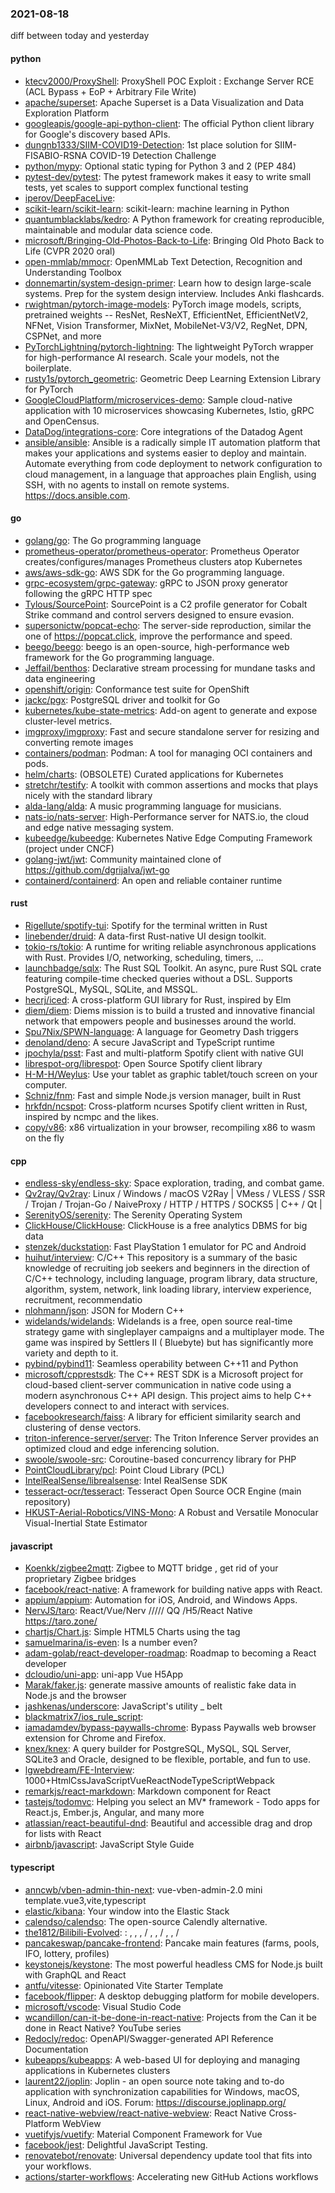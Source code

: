 ### 2021-08-18
diff between today and yesterday

#### python
* [ktecv2000/ProxyShell](https://github.com/ktecv2000/ProxyShell): ProxyShell POC Exploit : Exchange Server RCE (ACL Bypass + EoP + Arbitrary File Write)
* [apache/superset](https://github.com/apache/superset): Apache Superset is a Data Visualization and Data Exploration Platform
* [googleapis/google-api-python-client](https://github.com/googleapis/google-api-python-client):  The official Python client library for Google's discovery based APIs.
* [dungnb1333/SIIM-COVID19-Detection](https://github.com/dungnb1333/SIIM-COVID19-Detection): 1st place solution for SIIM-FISABIO-RSNA COVID-19 Detection Challenge
* [python/mypy](https://github.com/python/mypy): Optional static typing for Python 3 and 2 (PEP 484)
* [pytest-dev/pytest](https://github.com/pytest-dev/pytest): The pytest framework makes it easy to write small tests, yet scales to support complex functional testing
* [iperov/DeepFaceLive](https://github.com/iperov/DeepFaceLive): 
* [scikit-learn/scikit-learn](https://github.com/scikit-learn/scikit-learn): scikit-learn: machine learning in Python
* [quantumblacklabs/kedro](https://github.com/quantumblacklabs/kedro): A Python framework for creating reproducible, maintainable and modular data science code.
* [microsoft/Bringing-Old-Photos-Back-to-Life](https://github.com/microsoft/Bringing-Old-Photos-Back-to-Life): Bringing Old Photo Back to Life (CVPR 2020 oral)
* [open-mmlab/mmocr](https://github.com/open-mmlab/mmocr): OpenMMLab Text Detection, Recognition and Understanding Toolbox
* [donnemartin/system-design-primer](https://github.com/donnemartin/system-design-primer): Learn how to design large-scale systems. Prep for the system design interview. Includes Anki flashcards.
* [rwightman/pytorch-image-models](https://github.com/rwightman/pytorch-image-models): PyTorch image models, scripts, pretrained weights -- ResNet, ResNeXT, EfficientNet, EfficientNetV2, NFNet, Vision Transformer, MixNet, MobileNet-V3/V2, RegNet, DPN, CSPNet, and more
* [PyTorchLightning/pytorch-lightning](https://github.com/PyTorchLightning/pytorch-lightning): The lightweight PyTorch wrapper for high-performance AI research. Scale your models, not the boilerplate.
* [rusty1s/pytorch_geometric](https://github.com/rusty1s/pytorch_geometric): Geometric Deep Learning Extension Library for PyTorch
* [GoogleCloudPlatform/microservices-demo](https://github.com/GoogleCloudPlatform/microservices-demo): Sample cloud-native application with 10 microservices showcasing Kubernetes, Istio, gRPC and OpenCensus.
* [DataDog/integrations-core](https://github.com/DataDog/integrations-core): Core integrations of the Datadog Agent
* [ansible/ansible](https://github.com/ansible/ansible): Ansible is a radically simple IT automation platform that makes your applications and systems easier to deploy and maintain. Automate everything from code deployment to network configuration to cloud management, in a language that approaches plain English, using SSH, with no agents to install on remote systems. https://docs.ansible.com.

#### go
* [golang/go](https://github.com/golang/go): The Go programming language
* [prometheus-operator/prometheus-operator](https://github.com/prometheus-operator/prometheus-operator): Prometheus Operator creates/configures/manages Prometheus clusters atop Kubernetes
* [aws/aws-sdk-go](https://github.com/aws/aws-sdk-go): AWS SDK for the Go programming language.
* [grpc-ecosystem/grpc-gateway](https://github.com/grpc-ecosystem/grpc-gateway): gRPC to JSON proxy generator following the gRPC HTTP spec
* [Tylous/SourcePoint](https://github.com/Tylous/SourcePoint): SourcePoint is a C2 profile generator for Cobalt Strike command and control servers designed to ensure evasion.
* [supersonictw/popcat-echo](https://github.com/supersonictw/popcat-echo): The server-side reproduction, similar the one of https://popcat.click, improve the performance and speed.
* [beego/beego](https://github.com/beego/beego): beego is an open-source, high-performance web framework for the Go programming language.
* [Jeffail/benthos](https://github.com/Jeffail/benthos): Declarative stream processing for mundane tasks and data engineering
* [openshift/origin](https://github.com/openshift/origin): Conformance test suite for OpenShift
* [jackc/pgx](https://github.com/jackc/pgx): PostgreSQL driver and toolkit for Go
* [kubernetes/kube-state-metrics](https://github.com/kubernetes/kube-state-metrics): Add-on agent to generate and expose cluster-level metrics.
* [imgproxy/imgproxy](https://github.com/imgproxy/imgproxy): Fast and secure standalone server for resizing and converting remote images
* [containers/podman](https://github.com/containers/podman): Podman: A tool for managing OCI containers and pods.
* [helm/charts](https://github.com/helm/charts): (OBSOLETE) Curated applications for Kubernetes
* [stretchr/testify](https://github.com/stretchr/testify): A toolkit with common assertions and mocks that plays nicely with the standard library
* [alda-lang/alda](https://github.com/alda-lang/alda): A music programming language for musicians. 
* [nats-io/nats-server](https://github.com/nats-io/nats-server): High-Performance server for NATS.io, the cloud and edge native messaging system.
* [kubeedge/kubeedge](https://github.com/kubeedge/kubeedge): Kubernetes Native Edge Computing Framework (project under CNCF)
* [golang-jwt/jwt](https://github.com/golang-jwt/jwt): Community maintained clone of https://github.com/dgrijalva/jwt-go
* [containerd/containerd](https://github.com/containerd/containerd): An open and reliable container runtime

#### rust
* [Rigellute/spotify-tui](https://github.com/Rigellute/spotify-tui): Spotify for the terminal written in Rust 
* [linebender/druid](https://github.com/linebender/druid): A data-first Rust-native UI design toolkit.
* [tokio-rs/tokio](https://github.com/tokio-rs/tokio): A runtime for writing reliable asynchronous applications with Rust. Provides I/O, networking, scheduling, timers, ...
* [launchbadge/sqlx](https://github.com/launchbadge/sqlx):  The Rust SQL Toolkit. An async, pure Rust SQL crate featuring compile-time checked queries without a DSL. Supports PostgreSQL, MySQL, SQLite, and MSSQL.
* [hecrj/iced](https://github.com/hecrj/iced): A cross-platform GUI library for Rust, inspired by Elm
* [diem/diem](https://github.com/diem/diem): Diems mission is to build a trusted and innovative financial network that empowers people and businesses around the world.
* [Spu7Nix/SPWN-language](https://github.com/Spu7Nix/SPWN-language): A language for Geometry Dash triggers
* [denoland/deno](https://github.com/denoland/deno): A secure JavaScript and TypeScript runtime
* [jpochyla/psst](https://github.com/jpochyla/psst): Fast and multi-platform Spotify client with native GUI
* [librespot-org/librespot](https://github.com/librespot-org/librespot): Open Source Spotify client library
* [H-M-H/Weylus](https://github.com/H-M-H/Weylus): Use your tablet as graphic tablet/touch screen on your computer.
* [Schniz/fnm](https://github.com/Schniz/fnm):  Fast and simple Node.js version manager, built in Rust
* [hrkfdn/ncspot](https://github.com/hrkfdn/ncspot): Cross-platform ncurses Spotify client written in Rust, inspired by ncmpc and the likes.
* [copy/v86](https://github.com/copy/v86): x86 virtualization in your browser, recompiling x86 to wasm on the fly

#### cpp
* [endless-sky/endless-sky](https://github.com/endless-sky/endless-sky): Space exploration, trading, and combat game.
* [Qv2ray/Qv2ray](https://github.com/Qv2ray/Qv2ray):  Linux / Windows / macOS  V2Ray  |  VMess / VLESS / SSR / Trojan / Trojan-Go / NaiveProxy / HTTP / HTTPS / SOCKS5 |  C++ / Qt  |  
* [SerenityOS/serenity](https://github.com/SerenityOS/serenity): The Serenity Operating System 
* [ClickHouse/ClickHouse](https://github.com/ClickHouse/ClickHouse): ClickHouse is a free analytics DBMS for big data
* [stenzek/duckstation](https://github.com/stenzek/duckstation): Fast PlayStation 1 emulator for PC and Android
* [huihut/interview](https://github.com/huihut/interview):  C/C++ This repository is a summary of the basic knowledge of recruiting job seekers and beginners in the direction of C/C++ technology, including language, program library, data structure, algorithm, system, network, link loading library, interview experience, recruitment, recommendatio
* [nlohmann/json](https://github.com/nlohmann/json): JSON for Modern C++
* [widelands/widelands](https://github.com/widelands/widelands): Widelands is a free, open source real-time strategy game with singleplayer campaigns and a multiplayer mode. The game was inspired by Settlers II ( Bluebyte) but has significantly more variety and depth to it.
* [pybind/pybind11](https://github.com/pybind/pybind11): Seamless operability between C++11 and Python
* [microsoft/cpprestsdk](https://github.com/microsoft/cpprestsdk): The C++ REST SDK is a Microsoft project for cloud-based client-server communication in native code using a modern asynchronous C++ API design. This project aims to help C++ developers connect to and interact with services.
* [facebookresearch/faiss](https://github.com/facebookresearch/faiss): A library for efficient similarity search and clustering of dense vectors.
* [triton-inference-server/server](https://github.com/triton-inference-server/server): The Triton Inference Server provides an optimized cloud and edge inferencing solution.
* [swoole/swoole-src](https://github.com/swoole/swoole-src):  Coroutine-based concurrency library for PHP
* [PointCloudLibrary/pcl](https://github.com/PointCloudLibrary/pcl): Point Cloud Library (PCL)
* [IntelRealSense/librealsense](https://github.com/IntelRealSense/librealsense): Intel RealSense SDK
* [tesseract-ocr/tesseract](https://github.com/tesseract-ocr/tesseract): Tesseract Open Source OCR Engine (main repository)
* [HKUST-Aerial-Robotics/VINS-Mono](https://github.com/HKUST-Aerial-Robotics/VINS-Mono): A Robust and Versatile Monocular Visual-Inertial State Estimator

#### javascript
* [Koenkk/zigbee2mqtt](https://github.com/Koenkk/zigbee2mqtt): Zigbee  to MQTT bridge , get rid of your proprietary Zigbee bridges 
* [facebook/react-native](https://github.com/facebook/react-native): A framework for building native apps with React.
* [appium/appium](https://github.com/appium/appium):  Automation for iOS, Android, and Windows Apps.
* [NervJS/taro](https://github.com/NervJS/taro):  React/Vue/Nerv ///// QQ /H5/React Native  https://taro.zone/
* [chartjs/Chart.js](https://github.com/chartjs/Chart.js): Simple HTML5 Charts using the <canvas> tag
* [samuelmarina/is-even](https://github.com/samuelmarina/is-even): Is a number even?
* [adam-golab/react-developer-roadmap](https://github.com/adam-golab/react-developer-roadmap): Roadmap to becoming a React developer
* [dcloudio/uni-app](https://github.com/dcloudio/uni-app): uni-app  Vue H5App
* [Marak/faker.js](https://github.com/Marak/faker.js): generate massive amounts of realistic fake data in Node.js and the browser
* [jashkenas/underscore](https://github.com/jashkenas/underscore): JavaScript's utility _ belt
* [blackmatrix7/ios_rule_script](https://github.com/blackmatrix7/ios_rule_script): 
* [iamadamdev/bypass-paywalls-chrome](https://github.com/iamadamdev/bypass-paywalls-chrome): Bypass Paywalls web browser extension for Chrome and Firefox.
* [knex/knex](https://github.com/knex/knex): A query builder for PostgreSQL, MySQL, SQL Server, SQLite3 and Oracle, designed to be flexible, portable, and fun to use.
* [lgwebdream/FE-Interview](https://github.com/lgwebdream/FE-Interview):  1000+HtmlCssJavaScriptVueReactNodeTypeScriptWebpack
* [remarkjs/react-markdown](https://github.com/remarkjs/react-markdown): Markdown component for React
* [tastejs/todomvc](https://github.com/tastejs/todomvc): Helping you select an MV* framework - Todo apps for React.js, Ember.js, Angular, and many more
* [atlassian/react-beautiful-dnd](https://github.com/atlassian/react-beautiful-dnd): Beautiful and accessible drag and drop for lists with React
* [airbnb/javascript](https://github.com/airbnb/javascript): JavaScript Style Guide

#### typescript
* [anncwb/vben-admin-thin-next](https://github.com/anncwb/vben-admin-thin-next): vue-vben-admin-2.0 mini template.vue3,vite,typescript
* [elastic/kibana](https://github.com/elastic/kibana): Your window into the Elastic Stack
* [calendso/calendso](https://github.com/calendso/calendso): The open-source Calendly alternative.
* [the1812/Bilibili-Evolved](https://github.com/the1812/Bilibili-Evolved): : , , ,  / , ,  / , ,  / 
* [pancakeswap/pancake-frontend](https://github.com/pancakeswap/pancake-frontend):  Pancake main features (farms, pools, IFO, lottery, profiles)
* [keystonejs/keystone](https://github.com/keystonejs/keystone): The most powerful headless CMS for Node.js  built with GraphQL and React
* [antfu/vitesse](https://github.com/antfu/vitesse):  Opinionated Vite Starter Template
* [facebook/flipper](https://github.com/facebook/flipper): A desktop debugging platform for mobile developers.
* [microsoft/vscode](https://github.com/microsoft/vscode): Visual Studio Code
* [wcandillon/can-it-be-done-in-react-native](https://github.com/wcandillon/can-it-be-done-in-react-native):   Projects from the Can it be done in React Native? YouTube series
* [Redocly/redoc](https://github.com/Redocly/redoc):  OpenAPI/Swagger-generated API Reference Documentation
* [kubeapps/kubeapps](https://github.com/kubeapps/kubeapps): A web-based UI for deploying and managing applications in Kubernetes clusters
* [laurent22/joplin](https://github.com/laurent22/joplin): Joplin - an open source note taking and to-do application with synchronization capabilities for Windows, macOS, Linux, Android and iOS. Forum: https://discourse.joplinapp.org/
* [react-native-webview/react-native-webview](https://github.com/react-native-webview/react-native-webview): React Native Cross-Platform WebView
* [vuetifyjs/vuetify](https://github.com/vuetifyjs/vuetify):  Material Component Framework for Vue
* [facebook/jest](https://github.com/facebook/jest): Delightful JavaScript Testing.
* [renovatebot/renovate](https://github.com/renovatebot/renovate): Universal dependency update tool that fits into your workflows.
* [actions/starter-workflows](https://github.com/actions/starter-workflows): Accelerating new GitHub Actions workflows
